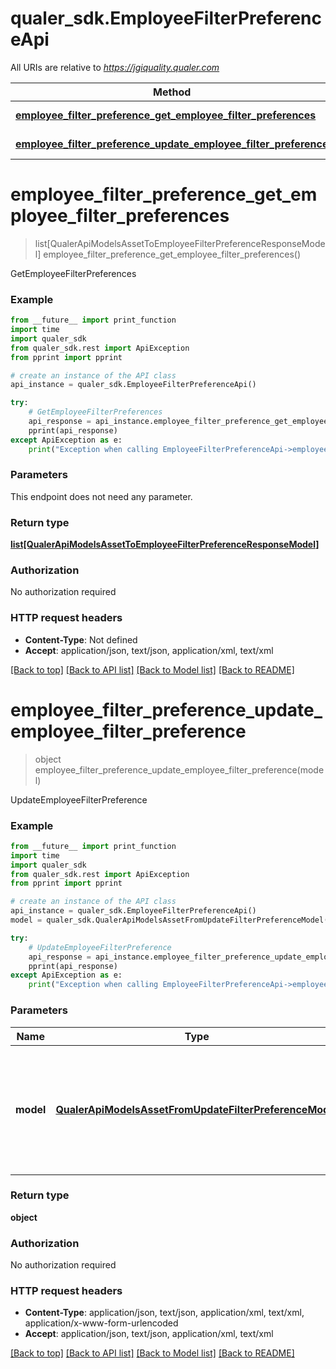 # qualer_sdk.EmployeeFilterPreferenceApi

All URIs are relative to *https://jgiquality.qualer.com*

Method | HTTP request | Description
------------- | ------------- | -------------
[**employee_filter_preference_get_employee_filter_preferences**](EmployeeFilterPreferenceApi.md#employee_filter_preference_get_employee_filter_preferences) | **GET** /api/user/filters | GetEmployeeFilterPreferences
[**employee_filter_preference_update_employee_filter_preference**](EmployeeFilterPreferenceApi.md#employee_filter_preference_update_employee_filter_preference) | **PUT** /api/user/filters | UpdateEmployeeFilterPreference


# **employee_filter_preference_get_employee_filter_preferences**
> list[QualerApiModelsAssetToEmployeeFilterPreferenceResponseModel] employee_filter_preference_get_employee_filter_preferences()

GetEmployeeFilterPreferences

### Example
```python
from __future__ import print_function
import time
import qualer_sdk
from qualer_sdk.rest import ApiException
from pprint import pprint

# create an instance of the API class
api_instance = qualer_sdk.EmployeeFilterPreferenceApi()

try:
    # GetEmployeeFilterPreferences
    api_response = api_instance.employee_filter_preference_get_employee_filter_preferences()
    pprint(api_response)
except ApiException as e:
    print("Exception when calling EmployeeFilterPreferenceApi->employee_filter_preference_get_employee_filter_preferences: %s\n" % e)
```

### Parameters
This endpoint does not need any parameter.

### Return type

[**list[QualerApiModelsAssetToEmployeeFilterPreferenceResponseModel]**](QualerApiModelsAssetToEmployeeFilterPreferenceResponseModel.md)

### Authorization

No authorization required

### HTTP request headers

 - **Content-Type**: Not defined
 - **Accept**: application/json, text/json, application/xml, text/xml

[[Back to top]](#) [[Back to API list]](../README.md#documentation-for-api-endpoints) [[Back to Model list]](../README.md#documentation-for-models) [[Back to README]](../README.md)

# **employee_filter_preference_update_employee_filter_preference**
> object employee_filter_preference_update_employee_filter_preference(model)

UpdateEmployeeFilterPreference

### Example
```python
from __future__ import print_function
import time
import qualer_sdk
from qualer_sdk.rest import ApiException
from pprint import pprint

# create an instance of the API class
api_instance = qualer_sdk.EmployeeFilterPreferenceApi()
model = qualer_sdk.QualerApiModelsAssetFromUpdateFilterPreferenceModel() # QualerApiModelsAssetFromUpdateFilterPreferenceModel | FilterType: \\  DueForService(AssetsDue), RecentlyServiced(AssetsRecentlyServiced), NotServiced(AssetsNotServiced), \\  RecentlyPurchased(AssetsRecentlyPurchased), WarrantyExpiring(AssetsWarrantyExpires), \\  DueForReplacement(AssetsDueForReplacement), ServicePending(AssetsServicePending) \\                WithinDays: 30                UseDateRange: true, false                StartDate: '2020-01-01' optional                EndDate: '2020-05-31' optional

try:
    # UpdateEmployeeFilterPreference
    api_response = api_instance.employee_filter_preference_update_employee_filter_preference(model)
    pprint(api_response)
except ApiException as e:
    print("Exception when calling EmployeeFilterPreferenceApi->employee_filter_preference_update_employee_filter_preference: %s\n" % e)
```

### Parameters

Name | Type | Description  | Notes
------------- | ------------- | ------------- | -------------
 **model** | [**QualerApiModelsAssetFromUpdateFilterPreferenceModel**](QualerApiModelsAssetFromUpdateFilterPreferenceModel.md)| FilterType: \\  DueForService(AssetsDue), RecentlyServiced(AssetsRecentlyServiced), NotServiced(AssetsNotServiced), \\  RecentlyPurchased(AssetsRecentlyPurchased), WarrantyExpiring(AssetsWarrantyExpires), \\  DueForReplacement(AssetsDueForReplacement), ServicePending(AssetsServicePending) \\                WithinDays: 30                UseDateRange: true, false                StartDate: &#39;2020-01-01&#39; optional                EndDate: &#39;2020-05-31&#39; optional | 

### Return type

**object**

### Authorization

No authorization required

### HTTP request headers

 - **Content-Type**: application/json, text/json, application/xml, text/xml, application/x-www-form-urlencoded
 - **Accept**: application/json, text/json, application/xml, text/xml

[[Back to top]](#) [[Back to API list]](../README.md#documentation-for-api-endpoints) [[Back to Model list]](../README.md#documentation-for-models) [[Back to README]](../README.md)

